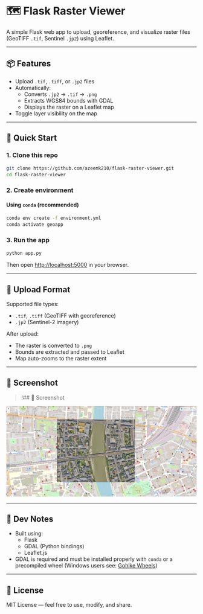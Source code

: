 # 🗺️ Flask Raster Viewer

A simple Flask web app to upload, georeference, and visualize raster files (GeoTIFF `.tif`, Sentinel `.jp2`) using Leaflet.

---

## 📦 Features

- Upload `.tif`, `.tiff`, or `.jp2` files
- Automatically:
  - Converts `.jp2` → `.tif` → `.png`
  - Extracts WGS84 bounds with GDAL
  - Displays the raster on a Leaflet map
- Toggle layer visibility on the map

---

## 🚀 Quick Start

### 1. Clone this repo

```bash
git clone https://github.com/azeemk210/flask-raster-viewer.git
cd flask-raster-viewer
```

### 2. Create environment

####  Using `conda` (recommended)

```bash
conda env create -f environment.yml
conda activate geoapp
```

### 3. Run the app

```bash
python app.py
```

Then open [http://localhost:5000](http://localhost:5000) in your browser.

---

## 📁 Upload Format

Supported file types:
- `.tif`, `.tiff` (GeoTIFF with georeference)
- `.jp2` (Sentinel-2 imagery)

After upload:
- The raster is converted to `.png`
- Bounds are extracted and passed to Leaflet
- Map auto-zooms to the raster extent

---

## 📸 Screenshot

> !## 📸 Screenshot

![Map Viewer Screenshot](image.png)

---

## 🧪 Dev Notes

- Built using:
  - Flask
  - GDAL (Python bindings)
  - Leaflet.js
- GDAL is required and must be installed properly with `conda` or a precompiled wheel (Windows users see: [Gohlke Wheels](https://www.lfd.uci.edu/~gohlke/pythonlibs/#gdal))

---

## 📝 License

MIT License — feel free to use, modify, and share.